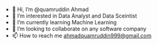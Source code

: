 - 👋 Hi, I’m @quamruddin Ahmad
- 👀 I’m interested in Data Analyst and Data Sceintist
- 🌱 I’m currently learning Machine Learning
- 💞️ I’m looking to collaborate on any software company
- 📫 How to reach me ahmadquamruddin999@gmail.com

<!---
quamruddin/quamruddin is a ✨ special ✨ repository because its `README.md` (this file) appears on your GitHub profile.
You can click the Preview link to take a look at your changes.
--->
